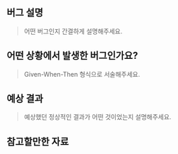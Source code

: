 ## 버그 설명
> 어떤 버그인지 간결하게 설명해주세요.

## 어떤 상황에서 발생한 버그인가요?
> Given-When-Then  형식으로 서술해주세요.

## 예상 결과
> 예상했던 정상적인 결과가 어떤 것이었는지 설명해주세요.

## 참고할만한 자료

